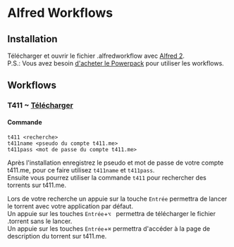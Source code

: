 Alfred Workflows
====================

## Installation

Télécharger et ouvrir le fichier .alfredworkflow avec [Alfred 2](http://www.alfredapp.com/).  
P.S.: Vous avez besoin [d'acheter le Powerpack](https://buy.alfredapp.com/) pour utiliser les workflows.

## Workflows

### T411 ~ [Télécharger](https://github.com/MrKevin59/Alfred-Workflows/raw/master/t411-Workflow/T411.alfredworkflow)

#### Commande

    t411 <recherche>
    t411name <pseudo du compte t411.me>
    t411pass <mot de passe du compte t411.me>

Après l'installation enregistrez le pseudo et mot de passe de votre compte t411.me, pour ce faire utilisez `t411name` et `t411pass`.  
Ensuite vous pourrez utiliser la commande `t411` pour rechercher des torrents sur t411.me.  

Lors de votre recherche un appuie sur la touche `Entrée` permettra de lancer le torrent avec votre application par défaut.  
Un appuie sur les touches `Entrée`+`⌥ ` permettra de télécharger le fichier .torrent sans le lancer.  
Un appuie sur les touches `Entrée`+`⌘` permettra d'accéder à la page de description du torrent sur t411.me. 
